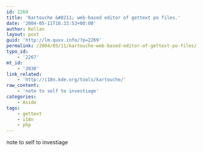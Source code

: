 ```yaml
---
id: 2269
title: 'Kartouche &#8211; web-based editor of gettext po files.'
date: '2004-05-11T16:33:53+00:00'
author: Kellan
layout: post
guid: 'http://lm.quxx.info/?p=2269'
permalink: /2004/05/11/kartouche-web-based-editor-of-gettext-po-files/
typo_id:
    - '2267'
mt_id:
    - '2030'
link_related:
    - 'http://i18n.kde.org/tools/kartouche/'
raw_content:
    - 'note to self to investiage'
categories:
    - Aside
tags:
    - gettext
    - i18n
    - php
---
```


note to self to investiage